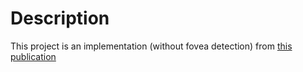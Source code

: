 # Description
This project is an implementation (without fovea detection) from [this publication](https://www.researchgate.net/publication/319602658_A_robust_algorithm_for_optic_disc_segmentation_and_fovea_detection_in_retinal_fundus_images)
